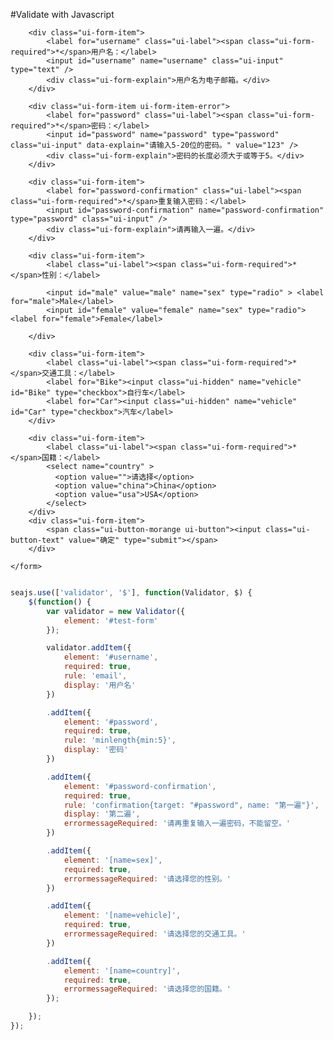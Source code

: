 #Validate with Javascript

<link charset="utf-8" rel="stylesheet" href="http://assets.alipay.com/al/alice.components.ui-form-1.0-src.css" />
<link charset="utf-8" rel="stylesheet" href="http://assets.alipay.com/al/alice.components.ui-button-orange-1.1-full.css" />

<script type="text/javascript" charset="utf-8" src="../../../tools/seajs-and-its-friends.js"></script>


<div class="cell">
    <form id="test-form" class="ui-form">
       
        <div class="ui-form-item">
            <label for="username" class="ui-label"><span class="ui-form-required">*</span>用户名：</label>
            <input id="username" name="username" class="ui-input" type="text" />
            <div class="ui-form-explain">用户名为电子邮箱。</div>
        </div>

        <div class="ui-form-item ui-form-item-error">
            <label for="password" class="ui-label"><span class="ui-form-required">*</span>密码：</label>
            <input id="password" name="password" type="password" class="ui-input" data-explain="请输入5-20位的密码。" value="123" />
            <div class="ui-form-explain">密码的长度必须大于或等于5。</div>
        </div>

        <div class="ui-form-item">
            <label for="password-confirmation" class="ui-label"><span class="ui-form-required">*</span>重复输入密码：</label>
            <input id="password-confirmation" name="password-confirmation" type="password" class="ui-input" />
            <div class="ui-form-explain">请再输入一遍。</div>
        </div>

        <div class="ui-form-item">
            <label class="ui-label"><span class="ui-form-required">*</span>性别：</label>

            <input id="male" value="male" name="sex" type="radio" > <label for="male">Male</label>
            <input id="female" value="female" name="sex" type="radio"> <label for="female">Female</label>

        </div>

        <div class="ui-form-item">
            <label class="ui-label"><span class="ui-form-required">*</span>交通工具：</label>
            <label for="Bike"><input class="ui-hidden" name="vehicle" id="Bike" type="checkbox">自行车</label>
            <label for="Car"><input class="ui-hidden" name="vehicle" id="Car" type="checkbox">汽车</label>
        </div>

        <div class="ui-form-item">
            <label class="ui-label"><span class="ui-form-required">*</span>国籍：</label>
            <select name="country" >
              <option value="">请选择</option>
              <option value="china">China</option>
              <option value="usa">USA</option>
            </select>
        </div>
        <div class="ui-form-item">
            <span class="ui-button-morange ui-button"><input class="ui-button-text" value="确定" type="submit"></span>
        </div>

    </form>
</div>


```javascript

seajs.use(['validator', '$'], function(Validator, $) {
    $(function() {
        var validator = new Validator({
            element: '#test-form'
        });

        validator.addItem({
            element: '#username',
            required: true,
            rule: 'email',
            display: '用户名'
        })

        .addItem({
            element: '#password',
            required: true,
            rule: 'minlength{min:5}',
            display: '密码'
        })

        .addItem({
            element: '#password-confirmation',
            required: true,
            rule: 'confirmation{target: "#password", name: "第一遍"}',
            display: '第二遍',
            errormessageRequired: '请再重复输入一遍密码，不能留空。'
        })

        .addItem({
            element: '[name=sex]',
            required: true,
            errormessageRequired: '请选择您的性别。'
        })

        .addItem({
            element: '[name=vehicle]',
            required: true,
            errormessageRequired: '请选择您的交通工具。'
        })

        .addItem({
            element: '[name=country]',
            required: true,
            errormessageRequired: '请选择您的国籍。'
        });

    });
});

```
